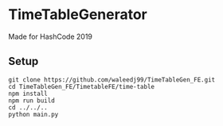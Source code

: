 # TimeTableGenerator
Made for HashCode 2019

## Setup
    git clone https://github.com/waleedj99/TimeTableGen_FE.git
    cd TimeTableGen_FE/TimetableFE/time-table
    npm install
    npm run build
    cd ../../..
    python main.py
    
